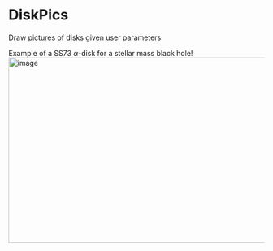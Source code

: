 # DiskPics
Draw pictures of disks given user parameters.

Example of a SS73 $\alpha$-disk for a stellar mass black hole!
<img width="1086" height="365" alt="image" src="https://github.com/user-attachments/assets/fb916ee8-7315-4e2f-b90d-f87454e71d4b" />

